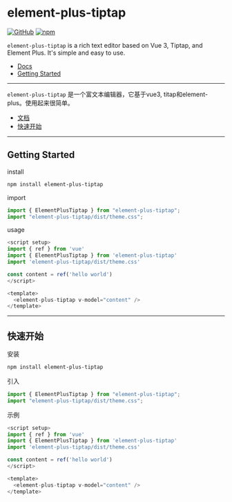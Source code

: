 # element-plus-tiptap

[![GitHub](https://img.shields.io/github/license/tinywisp/element-plus-tiptap)](https://github.com/TinyWisp/element-plus-tiptap/blob/master/LICENSE)
[![npm](https://img.shields.io/npm/v/element-plus-tiptap)](https://www.npmjs.com/package/element-plus-tiptap)

`element-plus-tiptap` is a rich text editor based on Vue 3, Tiptap, and Element Plus. It's simple and easy to use.

- [Docs](https://tinywisp.github.io/element-plus-tiptap/#en)
- [Getting Started](#getting-started)

---

`element-plus-tiptap` 是一个富文本编辑器，它基于vue3, titap和element-plus。使用起来很简单。

- [文档](https://tinywisp.github.io/element-plus-tiptap/#cn)
- [快速开始](#快速开始)

---

## Getting Started

install

```bash
npm install element-plus-tiptap
```

import

```javascript
import { ElementPlusTiptap } from "element-plus-tiptap";
import "element-plus-tiptap/dist/theme.css";
```

usage

```javascript
<script setup>
import { ref } from 'vue'
import { ElementPlusTiptap } from 'element-plus-tiptap'
import 'element-plus-tiptap/dist/theme.css'

const content = ref('hello world')
</script>

<template>
  <element-plus-tiptap v-model="content" />
</template>
```

---

## 快速开始

安装

```bash
npm install element-plus-tiptap
```

引入

```javascript
import { ElementPlusTiptap } from "element-plus-tiptap";
import "element-plus-tiptap/dist/theme.css";
```

示例

```javascript
<script setup>
import { ref } from 'vue'
import { ElementPlusTiptap } from 'element-plus-tiptap'
import 'element-plus-tiptap/dist/theme.css'

const content = ref('hello world')
</script>

<template>
  <element-plus-tiptap v-model="content" />
</template>
```
